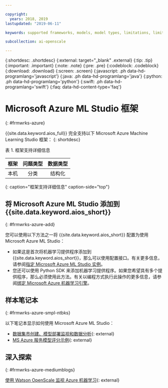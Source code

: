 ```yaml
---

copyright:
  years: 2018, 2019
lastupdated: "2019-06-11"

keywords: supported frameworks, models, model types, limitations, limits, azure

subcollection: ai-openscale

---
```


{:shortdesc: .shortdesc}
{:external: target="_blank" .external}
{:tip: .tip}
{:important: .important}
{:note: .note}
{:pre: .pre}
{:codeblock: .codeblock}
{:download: .download}
{:screen: .screen}
{:javascript: .ph data-hd-programlang='javascript'}
{:java: .ph data-hd-programlang='java'}
{:python: .ph data-hd-programlang='python'}
{:swift: .ph data-hd-programlang='swift'}
{:faq: data-hd-content-type='faq'}

# Microsoft Azure ML Studio 框架
{: #frmwrks-azure}

{{site.data.keyword.aios_full}} 完全支持以下 Microsoft Azure Machine Learning Studio 框架：
{: shortdesc}

表 1. 框架支持详细信息

| 框架 | 问题类型 | 数据类型 |
|:---|:---:|:---:|
| 本机 |分类| 结构化 |
{: caption="框架支持详细信息" caption-side="top"}

## 将 Microsoft Azure ML Studio 添加到 {{site.data.keyword.aios_short}}
{: #frmwrks-azure-add}

您可以使用以下方法之一将 {{site.data.keyword.aios_short}} 配置为使用 Microsoft Azure ML Studio：

- 如果这是首次将机器学习提供程序添加到 {{site.data.keyword.aios_short}}，那么可以使用配置接口。有关更多信息，请参阅[指定 Microsoft Azure ML Studio 实例](/docs/services/ai-openscale?topic=ai-openscale-connect-azure)。
- 您还可以使用 Python SDK 来添加机器学习提供程序。如果您希望具有多个提供程序，那么必须使用此方法。有关以编程方式执行此操作的更多信息，请参阅[绑定 Microsoft Azure 机器学习引擎](/docs/services/ai-openscale?topic=ai-openscale-cml-connect#cml-azbind)。


## 样本笔记本
{: #frmwrks-azure-smpl-ntbks}

以下笔记本显示如何使用 Microsoft Azure ML Studio：

- [数据集市创建、模型部署监视和数据分析](https://github.com/pmservice/ai-openscale-tutorials/blob/master/notebooks/AI%20OpenScale%20and%20Azure%20ML%20Studio%20Engine.ipynb){: external}
- [MS Azure 服务模型评分示例](https://dataplatform.cloud.ibm.com/analytics/notebooks/v2/0d4ebd8d-87cb-4c38-8ba8-37f5623df131/view?access_token=fcb2c411aed913bf94f86f434184db67aef1a6b304824b86b4ad63686e4890be){: external}

## 深入探索
{: #frmwrks-azure-mediumblogs}

[使用 Watson OpenScale 监视 Azure 机器学习](https://developer.ibm.com/patterns/monitor-azure-machine-learning-studio-models-with-ai-openscale/){: external}
